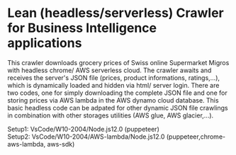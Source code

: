 # Lean (headless/serverless) Crawler for Business Intelligence applications
This crawler downloads grocery prices of Swiss online Supermarket Migros with headless chrome/ AWS serverless cloud. The crawler awaits and receives the server's JSON file (prices, product informations, ratings,...), which is dynamically loaded and hidden via html/ server login. There are two codes, one for simply downloading the complete JSON file and one for storing prices via AWS lambda in the AWS dynamo cloud database. This basic headless code can be adpated for other dynamic JSON file crawlings in combination with other storages utilities (AWS glue, AWS glacier,...).

Setup1: VsCode/W10-2004/Node.js12.0 (puppeteer)                              
Setup2: VsCode/W10-2004/AWS-lambda/Node.js12.0 (puppeteer,chrome-aws-lambda, aws-sdk)
